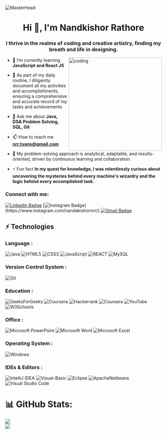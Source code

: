 ![MasterHead](https://github.com/NandkishorNrr/NandkishorNrr/assets/71880979/c7c9819f-e21d-44a7-89d4-3cfb420b5f14)

<h1 align="center">Hi 👋, I'm Nandkishor Rathore</h1>
<h3 align="center">I thrive in the realms of coding and creative artistry, finding my breath and life in designing.</h3>
<img align="right" alt="coding" height="300" width="300" src="https://github.com/NandkishorNrr/NandkishorNrr/assets/71880979/16850887-75d1-490f-bc16-14028276d0df">



- 🌱 I’m currently learning **JavaScript and React JS**

- 📝 As part of my daily routine, I diligently document all my activities and accomplishments, ensuring a comprehensive and accurate record of my tasks and achievements

- 💬 Ask me about **Java, DSA Problem Solving, SQL, Git**

- 📫 How to reach me **nrr.tvans@gmail.com**

- 📄 My problem-solving approach is analytical, adaptable, and results-oriented, driven by continuous learning and collaboration.

- ⚡ Fun fact **In my quest for knowledge, I was relentlessly curious about uncovering the mysteries behind every machine's wizardry and the logic behind every accomplished task.**

<h3 align="left">Connect with me:</h3>

[![Linkedin Badge](https://img.shields.io/badge/-Nandkishornrr-blue?style=flat-square&logo=Linkedin&logoColor=white&link=https://www.linkedin.com/in/nandkishornrr/)](https://www.linkedin.com/in/nandkishornrr/)
[![Instagram Badge](https://img.shields.io/badge/-nandkishornrr-purple?style=flat-square&logo=instagram&logoColor=white&link=[https://instagram.com/__starlord.__/](https://www.instagram.com/nandakishornrr/))](https://www.instagram.com/nandakishornrr/)
[![Gmail Badge](https://img.shields.io/badge/-nrr.tvans@gmail.com-c14438?style=flat-square&logo=Gmail&logoColor=white&link=mailto:nrr.tvans@gmail.com)](mailto:nrr.tvans@gmail.com)

## ⚡ Technologies

### Language :
![Java](https://img.shields.io/badge/java-%23ED8B00.svg?style=for-the-badge&logo=java&logoColor=white)
![HTML5](https://img.shields.io/badge/html5-%23E34F26.svg?style=for-the-badge&logo=html5&logoColor=white)
![CSS3](https://img.shields.io/badge/css3-%231572B6.svg?style=for-the-badge&logo=css3&logoColor=white)
![JavaScript](https://img.shields.io/badge/javascript-%23323330.svg?style=for-the-badge&logo=javascript&logoColor=%23F7DF1E)
![REACT](https://img.shields.io/badge/React-61DAFB.svg?style=for-the-badge&logo=React&logoColor=black)
![MySQL](https://img.shields.io/badge/mysql-%2300f.svg?style=for-the-badge&logo=mysql&logoColor=white)

### Version Control System : 
![Git](https://img.shields.io/badge/Git-F05032.svg?style=for-the-badge&logo=Git&logoColor=white)

### Education :
![GeeksForGeeks](https://img.shields.io/badge/GeeksforGeeks-gray?style=for-the-badge&logo=geeksforgeeks&logoColor=35914c)
![Coursera](https://img.shields.io/badge/Coursera-%230056D2.svg?style=for-the-badge&logo=Coursera&logoColor=white)
![Hackerrank](https://img.shields.io/badge/-Hackerrank-2EC866?style=for-the-badge&logo=HackerRank&logoColor=white)
![Coursera](https://img.shields.io/badge/Coursera-%230056D2.svg?style=for-the-badge&logo=Coursera&logoColor=white)
![YouTube](https://img.shields.io/badge/YouTube-FF0000.svg?style=for-the-badge&logo=YouTube&logoColor=white)
![W3Schools](https://img.shields.io/badge/W3C-005A9C.svg?style=for-the-badge&logo=W3C&logoColor=white)

### Office :
![Microsoft PowerPoint](https://img.shields.io/badge/Microsoft_PowerPoint-B7472A?style=for-the-badge&logo=microsoft-powerpoint&logoColor=white)
![Microsoft Word](https://img.shields.io/badge/Microsoft_Word-2B579A?style=for-the-badge&logo=microsoft-word&logoColor=white)
![Microsoft Excel](https://img.shields.io/badge/Microsoft_Excel-217346?style=for-the-badge&logo=microsoft-excel&logoColor=white)


### Operating System :
![Windows](https://img.shields.io/badge/Windows-0078D6?style=for-the-badge&logo=windows&logoColor=white)

### IDEs & Editors :
![IntelliJ IDEA](https://img.shields.io/badge/IntelliJIDEA-000000.svg?style=for-the-badge&logo=intellij-idea&logoColor=white)
![Visual-Basic](https://img.shields.io/badge/Visual%20Basic-512BD4.svg?style=for-the-badge&logo=Visual-Basic&logoColor=white)
![Eclipse](https://img.shields.io/badge/Eclipse-FE7A16.svg?style=for-the-badge&logo=Eclipse&logoColor=white)
![ApacheNetbeans](https://img.shields.io/badge/Apache%20NetBeans%20IDE-1B6AC6.svg?style=for-the-badge&logo=Apache-NetBeans-IDE&logoColor=white)
![Visual Studio Code](https://img.shields.io/badge/Visual%20Studio%20Code-0078d7.svg?style=for-the-badge&logo=visual-studio-code&logoColor=white)


# 📊 GitHub Stats:
![](https://github-readme-streak-stats.herokuapp.com/?user=nandkishornrr&theme=dark&hide_border=true)<br/>
![](https://github-readme-stats.vercel.app/api/top-langs/?username=nandkishornrr&theme=dark&hide_border=true&include_all_commits=true&count_private=false&layout=compact)
